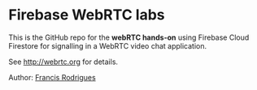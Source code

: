 # Firebase WebRTC labs

This is the GitHub repo for the **webRTC hands-on** using Firebase Cloud Firestore for signalling in a WebRTC video chat application.

See http://webrtc.org for details.

Author: [Francis Rodrigues](https://github.com/francisrod01)
